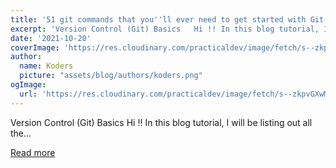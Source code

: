 ```yaml
---
title: '51 git commands that you''ll ever need to get started with Git'
excerpt: 'Version Control (Git) Basics   Hi !! In this blog tutorial, I will be listing out all the...'
date: '2021-10-20'
coverImage: 'https://res.cloudinary.com/practicaldev/image/fetch/s--zkpvGXwM--/c_imagga_scale,f_auto,fl_progressive,h_420,q_auto,w_1000/https://dev-to-uploads.s3.amazonaws.com/uploads/articles/t9josclcky70jg8ogadw.png'
author:
  name: Koders
  picture: "assets/blog/authors/koders.png"
ogImage:
  url: 'https://res.cloudinary.com/practicaldev/image/fetch/s--zkpvGXwM--/c_imagga_scale,f_auto,fl_progressive,h_420,q_auto,w_1000/https://dev-to-uploads.s3.amazonaws.com/uploads/articles/t9josclcky70jg8ogadw.png'
---
```


Version Control (Git) Basics   Hi !! In this blog tutorial, I will be listing out all the...

[Read more](https://dev.to/aviyel/51-git-commands-that-youll-ever-need-to-get-started-with-git-34d5)
